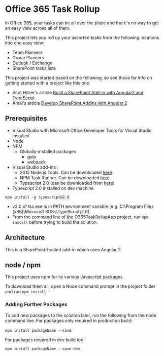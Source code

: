 # Office 365 Task Rollup
In Office 365, your tasks can be all over the place and there's no way to get an easy view across all of them. 

This project lets you roll up your assorted tasks from the following locations into one easy view:
* Team Planners
* Group Planners
* Outlook / Exchange
* SharePoint tasks lists

This project was started based on the following, so see those for info on getting started with a project like this one.
* Scot Hillier's article [Build a SharePoint Add-In with Angular2 and TypeScript](https://www.itunity.com/article/build-sharepoint-addin-angular2-typescript-3059) .
* Amal's article [Develop SharePoint Addins with Angular 2](https://amalzblog.wordpress.com/2016/05/30/develop-sharepoint-addin-with-angular-2/)

## Prerequisites
* Visual Studio with Microsoft Office Developer Tools for Visual Studio installed.
* Node
* NPM
  * Globally-installed packages
    * gulp
    * webpack
* Visual Studio add-ins :
  * 2015 Node.js Tools. Can be downloaded [here](https://www.visualstudio.com/vs/node-js/)
  * NPM Task Runner. Can be downloaded [here](https://marketplace.visualstudio.com/items?itemName=MadsKristensen.NPMTaskRunner)
  * Typescript 2.0 (can be downloaded from [here](http://download.microsoft.com/download/6/D/8/6D8381B0-03C1-4BD2-AE65-30FF0A4C62DA/TS2.0.3-TS-release20-nightly-20160921.1/TypeScript_Dev14Full.exe))
* Typescript 2.0 installed on dev machine.

`npm install -g typescript@2.0`

* v2.0 of tsc.exe is in PATH environment variable (e.g. C:\Program Files (x86)\Microsoft SDKs\TypeScript\2.0\).
* From the command line of the O365TaskRollupApp project, run `npm install` before trying to build the solution.

## Architecture
This is a SharePoint-hosted add-in which uses Angular 2.

## node / npm
This project uses npm for its various Javascript packages. 

To download them all, open a Node command prompt in the project folder and run `npm install`

### Adding Further Packages
To add new packages to the solution later, run the following from the node command line. For packages only required in production build:

`npm install packageName --save`.

For packages required in dev build too:

`npm install packageName --save-dev`

